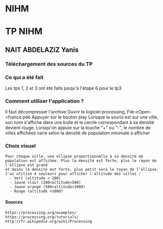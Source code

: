 NIHM
====
# TP NIHM
## NAIT ABDELAZIZ Yanis

### Téléchargement des sources du TP



### Ce qui a été fait

 Les tps 1, 2 et 3 ont été faits jusqu'à l'étape 6 pour le tp3

### Comment utiliser l'application ?

  Il faut décompresser l'archive
  Ouvrir le logiciel processing, File->Open->france.pde
	Appuyer sur le bouton play
  Lorsque la souris est sur une ville, son nom s'affiche dans une bulle et le cercle correspondant à sa densité devient rouge.
  Lorsqu'on appuie sur la touche "+" ou "-", le nombre de villes affichées varie selon la densité de population minimale à afficher

### Choix visuel

	Pour chaque ville, une ellipse proportionnelle à sa densité de population est affichée. Plus la densité est forte, plus le rayon de l'ellipse est grand
	et moins la densité est forte, plus petit sera le rayon de l'ellipse.
	J'ai utilisé 4 couleurs pour afficher l'altitude des villes :
	  - Vert (altitude < 200)
	  - Jaune clair (200<altitude<500)
	  - Jaune orangé (500<altitude<1000)
	  - Rouge (altitude >1000)

#### Sources

	https://processing.org/examples/
	https://processing.org/tutorials/
	http://fr.wikipedia.org/wiki/Processing


